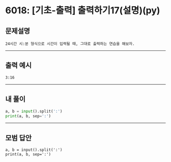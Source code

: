 # 6018: [기초-출력] 출력하기17(설명)(py)
## 문제설명
```
24시간 시:분 형식으로 시간이 입력될 때, 그대로 출력하는 연습을 해보자.
```
***
## 출력 예시
~~~
3:16
~~~
***
## 내 풀이
```python
a, b = input().split(':')
print(a, b, sep=':')

````
***
## 모범 답안
~~~pyhton
a, b = input().split(':')
print(a, b, sep=':') 

~~~